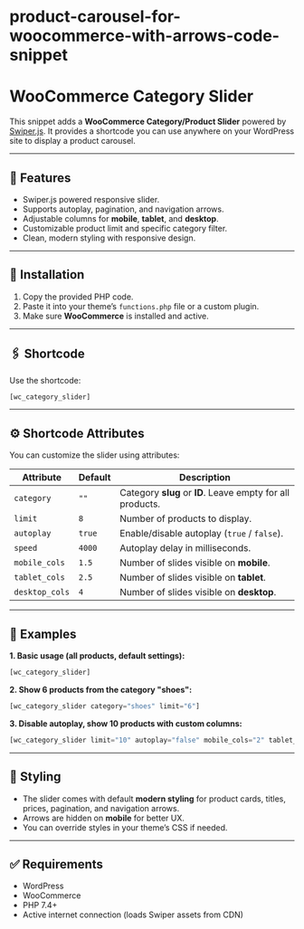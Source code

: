 # product-carousel-for-woocommerce-with-arrows-code-snippet

# WooCommerce Category Slider

This snippet adds a **WooCommerce Category/Product Slider** powered by [Swiper.js](https://swiperjs.com/).
It provides a shortcode you can use anywhere on your WordPress site to display a product carousel.

---

## 📌 Features

* Swiper.js powered responsive slider.
* Supports autoplay, pagination, and navigation arrows.
* Adjustable columns for **mobile**, **tablet**, and **desktop**.
* Customizable product limit and specific category filter.
* Clean, modern styling with responsive design.

---

## 🔧 Installation

1. Copy the provided PHP code.
2. Paste it into your theme’s `functions.php` file or a custom plugin.
3. Make sure **WooCommerce** is installed and active.

---

## 🖇️ Shortcode

Use the shortcode:

```php
[wc_category_slider]
```

---

## ⚙️ Shortcode Attributes

You can customize the slider using attributes:

| Attribute      | Default | Description                                                |
| -------------- | ------- | ---------------------------------------------------------- |
| `category`     | `""`    | Category **slug** or **ID**. Leave empty for all products. |
| `limit`        | `8`     | Number of products to display.                             |
| `autoplay`     | `true`  | Enable/disable autoplay (`true` / `false`).                |
| `speed`        | `4000`  | Autoplay delay in milliseconds.                            |
| `mobile_cols`  | `1.5`   | Number of slides visible on **mobile**.                    |
| `tablet_cols`  | `2.5`   | Number of slides visible on **tablet**.                    |
| `desktop_cols` | `4`     | Number of slides visible on **desktop**.                   |

---

## 🧩 Examples

**1. Basic usage (all products, default settings):**

```php
[wc_category_slider]
```

**2. Show 6 products from the category "shoes":**

```php
[wc_category_slider category="shoes" limit="6"]
```

**3. Disable autoplay, show 10 products with custom columns:**

```php
[wc_category_slider limit="10" autoplay="false" mobile_cols="2" tablet_cols="3" desktop_cols="5"]
```

---

## 🎨 Styling

* The slider comes with default **modern styling** for product cards, titles, prices, pagination, and navigation arrows.
* Arrows are hidden on **mobile** for better UX.
* You can override styles in your theme’s CSS if needed.

---

## ✅ Requirements

* WordPress
* WooCommerce
* PHP 7.4+
* Active internet connection (loads Swiper assets from CDN)

